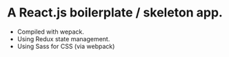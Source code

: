 # A React.js boilerplate / skeleton app.

- Compiled with wepack.
- Using Redux state management.
- Using Sass for CSS (via webpack)
